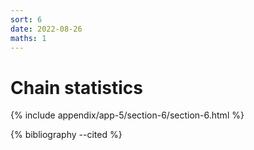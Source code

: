 ```yaml
---
sort: 6
date: 2022-08-26
maths: 1
---
```


# Chain statistics

{% include appendix/app-5/section-6/section-6.html %}

{% bibliography --cited %}
